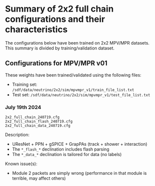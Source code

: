 # Summary of 2x2 full chain configurations and their characteristics

The configurations below have been trained on 2x2 MPV/MPR datasets. This summary is divided by training/validation dataset.

## Configurations for MPV/MPR v01

These weights have been trained/validated using the following files:
- Training set: `/sdf/data/neutrino/2x2/sim/mpvmpr_v1/train_file_list.txt`
- Test set: `/sdf/data/neutrino/2x2/sim/mpvmpr_v1/test_file_list.txt`

### July 19th 2024

```shell
2x2_full_chain_240719.cfg
2x2_full_chain_flash_240719.cfg
2x2_full_chain_data_240719.cfg
```

Description:
  - UResNet + PPN + gSPICE + GrapPAs (track + shower + interaction)
  - The `*_flash_*` declination includes flash parsing
  - The `*_data_*` declination is tailored for data (no labels)

Known issue(s):
  - Module 2 packets are simply wrong (performance in that module is terrible, may affect others)
